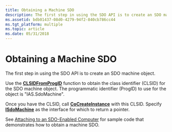 ```yaml
---
title: Obtaining a Machine SDO
description: The first step in using the SDO API is to create an SDO machine object.
ms.assetid: bdb01437-08d0-4279-94f2-840cb786cc44
ms.tgt_platform: multiple
ms.topic: article
ms.date: 05/31/2018
---
```


# Obtaining a Machine SDO

The first step in using the SDO API is to create an SDO machine object.

Use the [**CLSIDFromProgID**](https://msdn.microsoft.com/library/ms688386(v=VS.85).aspx) function to obtain the class identifier (CLSID) for the SDO machine object. The programmatic identifier (ProgID) to use for the object is "IAS.SdoMachine".

Once you have the CLSID, call [**CoCreateInstance**](https://msdn.microsoft.com/library/ms686615(v=VS.85).aspx) with this CLSID. Specify [**ISdoMachine**](https://docs.microsoft.com/windows/desktop/api/sdoias/nn-sdoias-isdomachine) as the interface for which to return a pointer.

See [Attaching to an SDO-Enabled Computer](https://docs.microsoft.com/windows/desktop/Nps/sdo-attaching-to-an-sdo-enabled-computer) for sample code that demonstrates how to obtain a machine SDO.

 

 





